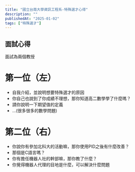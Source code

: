 ```yaml
---
title: "國立台南大學資訊工程系-特殊選才心得"
description: ""
publishedAt: "2025-01-02"
tags: ["特殊選才"]
---
```


## 面試心得

面試為兩個教授

# 第一位（左）

- 自我介紹，並說明想要特殊選才的原因
- 你自己也說到了你成績不理想，那你知道高二數學學了什麼嗎？
- 請你說明一下期望值的定義
- ...(很多很多的數學問題)

# 第二位（右）

- 你說你有參加北科大的活動嘛，那你使用PID之後有什麼改善？
- 那個是C語言嗎？
- 你有擔任機器人社的幹部嘛，那你教了什麼？
- 你覺得機器人代理的目地是什麼，可以解決什麼問題
